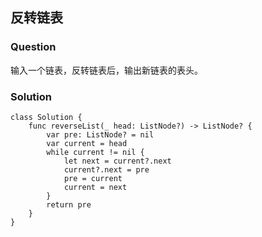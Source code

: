 ## 反转链表

### Question
输入一个链表，反转链表后，输出新链表的表头。


### Solution


```
class Solution {
    func reverseList(_ head: ListNode?) -> ListNode? {
        var pre: ListNode? = nil
        var current = head
        while current != nil {
            let next = current?.next
            current?.next = pre
            pre = current
            current = next
        }
        return pre
    }
}


```